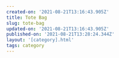 ```yaml
---
created-on: '2021-08-21T13:16:43.905Z'
title: Tote Bag
slug: tote-bag
updated-on: '2021-08-21T13:16:43.905Z'
published-on: '2021-08-21T13:28:24.344Z'
layout: '[category].html'
tags: category
---
```



